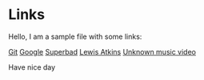 # Links

Hello, I am a sample file with some links: 

[Git](https://github.com/keupa)
[Google](https://www.google.com/idhucda)
[Superbad](http://superbad.com/1/turkey/viv.html)
[Lewis Atkins](http://lewisatkins.com/projects)
[Unknown music video](https://www.youtube.com/bhabjs)

Have nice day 

